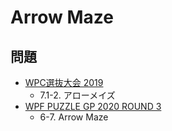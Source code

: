 # Arrow Maze

## 問題
- [WPC選抜大会 2019](../questions/jwpc2019.md)
	- 7.1-2. アローメイズ
- [WPF PUZZLE GP 2020 ROUND 3](../questions/wpfpgp2020_3.md)
	- 6-7. Arrow Maze
